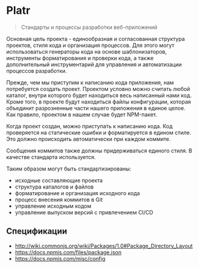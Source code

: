 # Platr

> Стандарты и процессы разработки веб-приложений

Основная цель проекта - единообразная и согласованная структура проектов, стиля кода и организация процессов. Для этого
могут использоваться генераторы кода на основе шаблонизаторов, инструменты форматирования и проверки кода, а также
дополнительный инструментарий для управления и автоматизации процессов разработки.

Прежде, чем мы приступим к написанию кода приложения, нам потребуется создать проект. Проектом условно можно считать
любой каталог, внутри которого будет находиться весь написанный нами код. Кроме того, в проекте будут находиться файлы
конфигурации, которая объединит разрозненные части нашего приложения в единое целое. Как правило, проектом в нашем
случае будет NPM-пакет.

Когда проект создан, можно приступать к написанию кода. Код проверяется на статические ошибки и форматируется в едином
стиле. Это должно происходить автоматически при каждом коммите.

Сообщения коммитов также должны придерживаться единого стиля. В качестве стандарта используется.

Таким образом могут быть стандартизированы:

- исходные составляющие проекта
- структура каталогов и файлов
- форматирование и организация исходного кода
- процесс внесения коммитов в Git
- управление исходным кодом
- управление выпуском версий с привлечением CI/CD

## Спецификации

- http://wiki.commonjs.org/wiki/Packages/1.0#Package_Directory_Layout
- https://docs.npmjs.com/files/package.json
- https://docs.npmjs.com/misc/config
